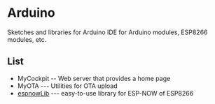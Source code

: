 # Arduino
Sketches and libraries for Arduino IDE for Arduino modules, ESP8266 modules, etc.

## List
* MyCockpit -- Web server that provides a home page
* MyOTA --- Utilities for OTA upload
* [espnowLib](libraries/espnowLib) --- easy-to-use library for ESP-NOW of ESP8266
